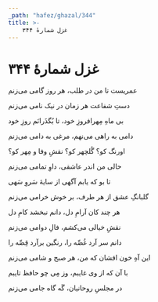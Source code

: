 ```yaml
---
_path: "hafez/ghazal/344"
title: >-
    غزل شمارهٔ ۳۴۴
---
```

# غزل شمارهٔ ۳۴۴

<div class="b" id="bn1"><div class="m1"><p>عمریست تا من در طلب، هر روز گامی می‌زنم</p></div>
<div class="m2"><p>دستِ شفاعت هر زمان در نیک نامی می‌زنم</p></div></div>
<div class="b" id="bn2"><div class="m1"><p>بی ماهِ مِهرافروزِ خود، تا بُگذَرانَم روزِ خود</p></div>
<div class="m2"><p>دامی به راهی می‌نهم، مرغی به دامی می‌زنم</p></div></div>
<div class="b" id="bn3"><div class="m1"><p>اورنگ کو؟ گُلچهر کو؟ نقشِ وفا و مِهر کو؟</p></div>
<div class="m2"><p>حالی من اندر عاشقی، داوِ تمامی می‌زنم</p></div></div>
<div class="b" id="bn4"><div class="m1"><p>تا بو که یابم آگهی از سایهٔ سَروِ سَهی</p></div>
<div class="m2"><p>گلبانگِ عشق از هر طرف، بر خوش خرامی می‌زنم</p></div></div>
<div class="b" id="bn5"><div class="m1"><p>هر چند کان آرامِ دل، دانم نبخشد کامِ دل</p></div>
<div class="m2"><p>نقشِ خیالی می‌کشم، فالِ دوامی می‌زنم</p></div></div>
<div class="b" id="bn6"><div class="m1"><p>دانم سر آرد غُصِّه را، رنگین برآرد قِصِّه را</p></div>
<div class="m2"><p>این آهِ خون افشان که من، هر صبح و شامی می‌زنم</p></div></div>
<div class="b" id="bn7"><div class="m1"><p>با آن که از وی غایبم، وز مِی چو حافظ تایبم</p></div>
<div class="m2"><p>در مجلسِ روحانیان، گَه گاه جامی می‌زنم</p></div></div>
